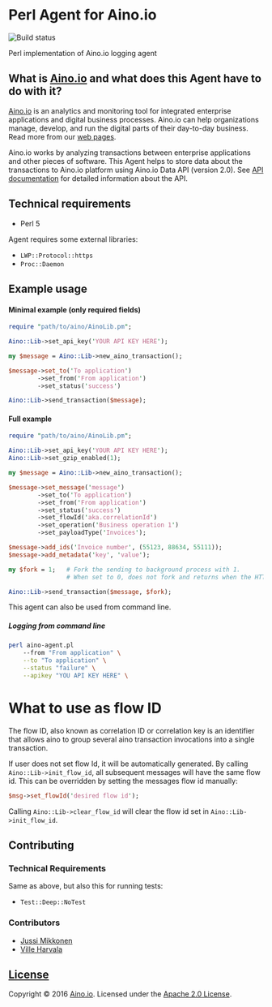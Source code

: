 # Perl Agent for Aino.io

![Build status](https://circleci.com/gh/Aino-io/agent-perl.svg?style=shield&circle-token=9965fe818fcc8937901cbf249cd9d07707ab1138)

Perl implementation of Aino.io logging agent

## What is [Aino.io](http://aino.io) and what does this Agent have to do with it?

[Aino.io](http://aino.io) is an analytics and monitoring tool for integrated enterprise applications and digital business processes. Aino.io can help organizations manage, develop, and run the digital parts of their day-to-day business. Read more from our [web pages](http://aino.io).

Aino.io works by analyzing transactions between enterprise applications and other pieces of software. This Agent helps to store data about the transactions to Aino.io platform using Aino.io Data API (version 2.0). See [API documentation](http://www.aino.io/api) for detailed information about the API.


## Technical requirements
* Perl 5

Agent requires some external libraries:
* `LWP::Protocol::https`
* `Proc::Daemon`

## Example usage

#### Minimal example (only required fields)

```perl
require "path/to/aino/AinoLib.pm";

Aino::Lib->set_api_key('YOUR API KEY HERE');

my $message = Aino::Lib->new_aino_transaction();

$message->set_to('To application')
        ->set_from('From application')
        ->set_status('success')

Aino::Lib->send_transaction($message);
```

#### Full example

```perl
require "path/to/aino/AinoLib.pm";

Aino::Lib->set_api_key('YOUR API KEY HERE');
Aino::Lib->set_gzip_enabled(1);

my $message = Aino::Lib->new_aino_transaction();

$message->set_message('message')
        ->set_to('To application')
        ->set_from('From application')
        ->set_status('success')
        ->set_flowId('aka.correlationId')
        ->set_operation('Business operation 1')
        ->set_payloadType('Invoices');

$message->add_ids('Invoice number', (55123, 88634, 55111));
$message->add_metadata('key', 'value');

my $fork = 1;   # Fork the sending to background process with 1.
                # When set to 0, does not fork and returns when the HTTP request is done

Aino::Lib->send_transaction($message, $fork);
```

This agent can also be used from command line.

##### Logging from command line

```bash
perl aino-agent.pl
    --from "From application" \
    --to "To application" \
    --status "failure" \
    --apikey "YOU API KEY HERE" \
```

# What to use as flow ID
The flow ID, also known as correlation ID or correlation key is an identifier that allows aino
to group several aino transaction invocations into a single transaction.

If user does not set flow Id, it will be automatically generated.
By calling `Aino::Lib->init_flow_id`, all subsequent messages will have the same flow id.
This can be overridden by setting the messages flow id manually:
```perl
$msg->set_flowId('desired flow id');
```
Calling `Aino::Lib->clear_flow_id` will clear the flow id set in `Aino::Lib->init_flow_id`.

## Contributing

### Technical Requirements
Same as above, but also this for running tests:
* `Test::Deep::NoTest`

### Contributors

* [Jussi Mikkonen](https://github.com/jussi-mikkonen)
* [Ville Harvala](https://github.com/vharvala)

## [License](LICENSE)

Copyright &copy; 2016 [Aino.io](http://aino.io). Licensed under the [Apache 2.0 License](LICENSE).
